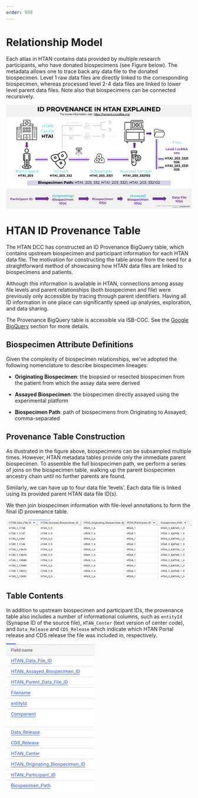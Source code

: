 ```yaml
---
order: 998
---
```


# Relationship Model

Each atlas in HTAN contains data provided by multiple research participants, who have donated biospecimens (see Figure below). The metadata allows one to trace back any data file to the donated biospecimen. Level 1 raw data files are directly linked to the corresponding biospecimen, whereas processed level 2-4 data files are linked to lower level parent data files. Note also that biospecimens can be connected recursively.

![HTAN ID Provenance](../img/Slide_Version_ID_Provenance_Figure_Explained.png)

# HTAN ID Provenance Table

The HTAN DCC has constructed an ID Provenance BigQuery table, which contains upstream biospecimen and participant information for each HTAN data file. The motivation for constructing the table arose from the need for a straightforward method of showcasing how HTAN data files are linked to biospecimens and patients.

Although this information is available in HTAN, connections among assay file levels and parent relationships (both biospecimen and file) were previously only accessible by tracing through parent identifiers. Having all ID information in one place can significantly speed up analyses, exploration, and data sharing.

The Provenance BigQuery table is accessible via ISB-CGC. See the [Google BigQuery](../data_access/biq_query.md) section for more details. 

## Biospecimen Attribute Definitions

Given the complexity of biospecimen relationships, we've adopted the following nomenclature to describe biospecimen lineages:

* **Originating Biospecimen**: the biopsied or resected biospecimen from the patient from which the assay data were derived

* **Assayed Biospecimen**: the biospecimen directly assayed using the experimental platform

* **Biospecimen Path**: path of biospecimens from Originating to Assayed; comma-separated

## Provenance Table Construction
As illustrated in the figure above, biospecimens can be subsampled multiple times. However, HTAN metadata tables provide only the immediate parent biospecimen. To assemble the full biospecimen path, we perform a series of joins on the biospecimen table, walking up the parent biospecimen ancestry chain until no further parents are found. 

Similarly, we can have up to four data file ‘levels’. Each data file is linked using its provided parent HTAN data file ID(s). 

We then join biospecimen information with file-level annotations to form the final ID provenance table.

![Provenance Table Columns](../img/provenance2.png)

## Table Contents

In addition to upstream biospecimen and participant IDs, the provenance table also includes a number of informational columns, such as `entityId` (Synapse ID of the source file), `HTAN_Center` (text version of center code), and `Data_Release` and `CDS_Release` which indicate which HTAN Portal release and CDS release the file was included in, respectively.

![Provenance Table Columns](../img/provenance3.png)